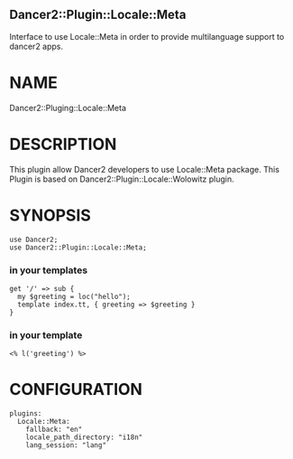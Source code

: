 ## Dancer2::Plugin::Locale::Meta

Interface to use Locale::Meta in order to provide multilanguage support to dancer2 apps.


# NAME
Dancer2::Pluging::Locale::Meta

# DESCRIPTION

This plugin allow Dancer2 developers to use Locale::Meta package. This
Plugin is based on Dancer2::Plugin::Locale::Wolowitz plugin.

# SYNOPSIS

    use Dancer2;
    use Dancer2::Plugin::Locale::Meta;

### in your templates

    get '/' => sub {
      my $greeting = loc("hello");
      template index.tt, { greeting => $greeting }
    }

### in your template

    <% l('greeting') %>

# CONFIGURATION
    plugins:
      Locale::Meta:
        fallback: "en"
        locale_path_directory: "i18n"
        lang_session: "lang"





